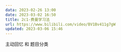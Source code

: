 ```yaml
---
data: 2023-02-26 13:00
date: 2023-03-02 16:50
title: 2c1-费曼学习法
url: https://www.bilibili.com/video/BV1Bv411g7gW
updated: 2023-03-06 15:46
---
```


主动回忆 和 题目分类